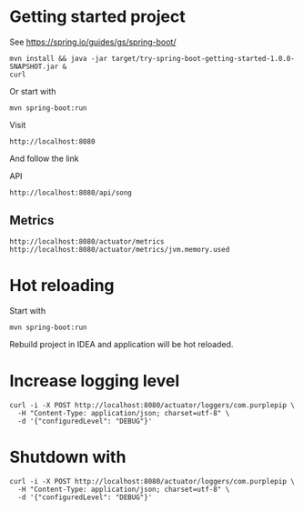 # Getting started project

See https://spring.io/guides/gs/spring-boot/

    mvn install && java -jar target/try-spring-boot-getting-started-1.0.0-SNAPSHOT.jar &
    curl

Or start with

    mvn spring-boot:run

Visit

    http://localhost:8080

And follow the link

API

    http://localhost:8080/api/song


## Metrics

    http://localhost:8080/actuator/metrics
    http://localhost:8080/actuator/metrics/jvm.memory.used

# Hot reloading

Start with

    mvn spring-boot:run

Rebuild project in IDEA and application will be hot reloaded.

# Increase logging level

    curl -i -X POST http://localhost:8080/actuator/loggers/com.purplepip \
      -H "Content-Type: application/json; charset=utf-8" \
      -d '{"configuredLevel": "DEBUG"}'

# Shutdown with

    curl -i -X POST http://localhost:8080/actuator/loggers/com.purplepip \
      -H "Content-Type: application/json; charset=utf-8" \
      -d '{"configuredLevel": "DEBUG"}'
